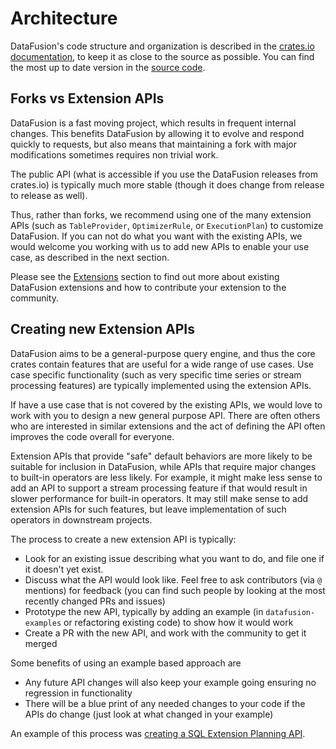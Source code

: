 <!---
  Licensed to the Apache Software Foundation (ASF) under one
  or more contributor license agreements.  See the NOTICE file
  distributed with this work for additional information
  regarding copyright ownership.  The ASF licenses this file
  to you under the Apache License, Version 2.0 (the
  "License"); you may not use this file except in compliance
  with the License.  You may obtain a copy of the License at

    http://www.apache.org/licenses/LICENSE-2.0

  Unless required by applicable law or agreed to in writing,
  software distributed under the License is distributed on an
  "AS IS" BASIS, WITHOUT WARRANTIES OR CONDITIONS OF ANY
  KIND, either express or implied.  See the License for the
  specific language governing permissions and limitations
  under the License.
-->

# Architecture

DataFusion's code structure and organization is described in the
[crates.io documentation], to keep it as close to the source as
possible. You can find the most up to date version in the [source code].

[crates.io documentation]: https://docs.rs/datafusion/latest/datafusion/index.html#architecture
[source code]: https://github.com/apache/datafusion/blob/main/datafusion/core/src/lib.rs

## Forks vs Extension APIs

DataFusion is a fast moving project, which results in frequent internal changes.
This benefits DataFusion by allowing it to evolve and respond quickly to
requests, but also means that maintaining a fork with major modifications
sometimes requires non trivial work.

The public API (what is accessible if you use the DataFusion releases from
crates.io) is typically much more stable (though it does change from release to
release as well).

Thus, rather than forks, we recommend using one of the many extension APIs (such
as `TableProvider`, `OptimizerRule`, or `ExecutionPlan`) to customize
DataFusion. If you can not do what you want with the existing APIs, we would
welcome you working with us to add new APIs to enable your use case, as
described in the next section.

Please see the [Extensions] section to find out more about existing DataFusion
extensions and how to contribute your extension to the community.

[extensions]: ../library-user-guide/extensions.md

## Creating new Extension APIs

DataFusion aims to be a general-purpose query engine, and thus the core crates
contain features that are useful for a wide range of use cases. Use case specific
functionality (such as very specific time series or stream processing features)
are typically implemented using the extension APIs.

If have a use case that is not covered by the existing APIs, we would love to
work with you to design a new general purpose API. There are often others who are
interested in similar extensions and the act of defining the API often improves
the code overall for everyone.

Extension APIs that provide "safe" default behaviors are more likely to be
suitable for inclusion in DataFusion, while APIs that require major changes to
built-in operators are less likely. For example, it might make less sense
to add an API to support a stream processing feature if that would result in
slower performance for built-in operators. It may still make sense to add
extension APIs for such features, but leave implementation of such operators in
downstream projects.

The process to create a new extension API is typically:

- Look for an existing issue describing what you want to do, and file one if it
  doesn't yet exist.
- Discuss what the API would look like. Feel free to ask contributors (via `@`
  mentions) for feedback (you can find such people by looking at the most
  recently changed PRs and issues)
- Prototype the new API, typically by adding an example (in
  `datafusion-examples` or refactoring existing code) to show how it would work
- Create a PR with the new API, and work with the community to get it merged

Some benefits of using an example based approach are

- Any future API changes will also keep your example going ensuring no
  regression in functionality
- There will be a blue print of any needed changes to your code if the APIs do change
  (just look at what changed in your example)

An example of this process was [creating a SQL Extension Planning API].

[creating a sql extension planning api]: https://github.com/apache/datafusion/issues/11207
